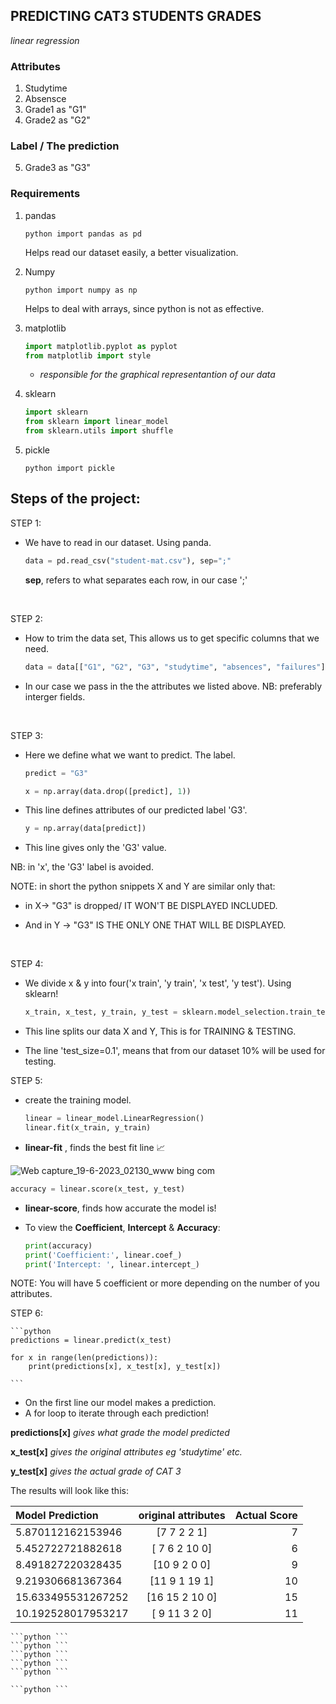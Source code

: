 ## PREDICTING CAT3 STUDENTS GRADES
*linear regression*

###  Attributes
1. Studytime
2. Absensce
3. Grade1 as "G1"
4. Grade2 as "G2"

###  Label / The prediction
5. Grade3 as "G3"

### Requirements
1. pandas
   
    ```python import pandas as pd ```

    Helps read our dataset easily, a better visualization.

2. Numpy
   
    ```python import numpy as np ```

    Helps to deal with arrays, since python is not as effective.

3. matplotlib
   
    ```python 
    import matplotlib.pyplot as pyplot
    from matplotlib import style
    ```

    - *responsible for the graphical representantion of our data*

4. sklearn
   
    ```python 
    import sklearn 
    from sklearn import linear_model
    from sklearn.utils import shuffle 
    ```

5. pickle
   
    ```python import pickle ```


## Steps of the project:

STEP 1:

- We have to read in our dataset. Using panda.

    ```python 
    data = pd.read_csv("student-mat.csv"), sep=";"
    ```

    **sep**, refers to what separates each row, in our case ';'
<br>

STEP 2:

- How to trim the data set, This allows us to get specific columns that we need.

    ```python 
    data = data[["G1", "G2", "G3", "studytime", "absences", "failures"]] 
    ```

- In our case we pass in the the attributes we listed above.
NB: preferably interger fields.
<br>

STEP 3: 

- Here we define what we want to predict. The label.

    ```python
    predict = "G3"
    ```

    ```python
    x = np.array(data.drop([predict], 1)) 
    ```

- This line defines attributes of our predicted label 'G3'.
  
    ```python 
    y = np.array(data[predict]) 
    ```
- This line gives only the 'G3' value.
  
NB: in 'x', the 'G3' label is avoided.

NOTE: in short the python snippets X and Y are similar only
that:
- in X-> "G3" is dropped/ IT WON'T BE DISPLAYED INCLUDED.

- And in Y -> "G3" IS THE ONLY ONE THAT WILL BE DISPLAYED.
<br>

STEP 4:

- We divide x & y into four('x train', 'y train', 'x test', 'y test'). Using sklearn!
  
    ```python
    x_train, x_test, y_train, y_test = sklearn.model_selection.train_test_split(x, y, test_size=0.1) 
    ```

- This line splits our data X and Y, This is for TRAINING & TESTING.
  
- The line 'test_size=0.1', means that from our dataset 10% will be used for testing.

STEP 5:
- create the training model.
  
    ```python 
    linear = linear_model.LinearRegression()
    linear.fit(x_train, y_train)
    ```
- **linear-fit** , finds the best fit line 📈
  
![Web capture_19-6-2023_02130_www bing com](https://github.com/edyprogramz/Predicting-Exam-Students-Grades/assets/116636391/8f867b95-49f7-44e3-b7be-1ad684fbe1f7)
<br>

```python 
accuracy = linear.score(x_test, y_test)
```

- **linear-score**, finds how accurate the model is!
  
- To view the **Coefficient**, **Intercept** & **Accuracy**:
   
    ```python
    print(accuracy)
    print('Coefficient:', linear.coef_)
    print('Intercept: ', linear.intercept_)
    ```
NOTE: You will have 5 coefficient or more depending on the number of you attributes.

STEP 6:

    ```python 
    predictions = linear.predict(x_test)

    for x in range(len(predictions)):
        print(predictions[x], x_test[x], y_test[x])
        
    ```

- On the first line our model makes a prediction.
- A for loop to iterate through each prediction!
  
**predictions[x]**  *gives what grade the model predicted*

**x_test[x]**    *gives the original attributes eg 'studytime' etc.*

**y_test[x]**    *gives the actual grade of CAT 3*

The results will look like this:

| Model Prediction | original attributes | Actual Score |
|:---------------- |:-------------------:|-------------:|
|5.870112162153946 | [7 7 2 2 1] | 7 |
|5.452722721882618 |[ 7  6  2 10  0]| 6|
|8.491827220328435 | [10  9  2  0  0] | 9 |
|9.219306681367364 |[11  9  1 19  1] | 10|
|15.633495531267252 | [16 15  2 10  0] | 15|
|10.192528017953217  |[ 9 11  3  2  0] | 11|



    ```python ```
    ```python ```
    ```python ```
    ```python ```
    ```python ```

    ```python ```



